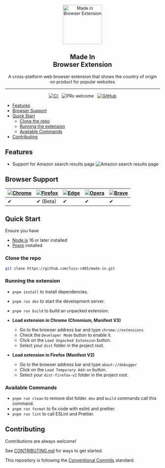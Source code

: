 <div align="center">
  <br>
 <img src="./assets/icon.svg" alt="Made in Browser Extension" width="128">
  <br>
  <h2>
    Made In <br>
    Browser Extension
    <br>
  </h2>
</div>

<p align="center">A cross-platform web browser extension that shows the country of origin on product for popular websites</p>
<hr />

<div align="center" >
  <a href="https://github.com/luis-c465/made-in/actions">
    <img src="https://github.com/luis-c465/made-in/actions/workflows/ci.yml/badge.svg" alt="CI">
  </a>
    &nbsp;
  <a>
    <img src="https://img.shields.io/badge/PRs-welcome-brightgreen.svg" alt="PRs welcome">
  </a>
    &nbsp;
  <a href="https://github.com/luis-c465/made-in/blob/main/LICENSE">
    <img alt="GitHub" src="https://img.shields.io/github/license/luis-c465/made-in">
  </a>

</div>

- [Features](#features)
- [Browser Support](#browser-support)
- [Quick Start](#quick-start)
  - [Clone the repo](#clone-the-repo)
  - [Running the extension](#running-the-extension)
  - [Available Commands](#available-commands)
- [Contributing](#contributing)

## Features

- Support for Amazon search results page
  ![Amazon search results page](./assets/amazon.png)

[^1]: While it is fully supported and stable in most cases, hard reloading is rarely recommended.

## Browser Support

| [![Chrome](https://raw.github.com/alrra/browser-logos/master/src/chrome/chrome_48x48.png)](/) | [![Firefox](https://raw.github.com/alrra/browser-logos/master/src/firefox/firefox_48x48.png)](/) | [![Edge](https://raw.github.com/alrra/browser-logos/master/src/edge/edge_48x48.png)](/) | [![Opera](https://raw.github.com/alrra/browser-logos/master/src/opera/opera_48x48.png)](/) | [![Brave](https://raw.github.com/alrra/browser-logos/master/src/brave/brave_48x48.png)](/) |
| --------------------------------------------------------------------------------------------- | ------------------------------------------------------------------------------------------------ | --------------------------------------------------------------------------------------- | ------------------------------------------------------------------------------------------ | ------------------------------------------------------------------------------------------ |
| ✔                                                                                            | ✔ (Beta)                                                                                        | ✔                                                                                      | ✔                                                                                         | ✔                                                                                         |

## Quick Start

Ensure you have

- [Node.js](https://nodejs.org/en/download) 16 or later installed
- [Pnpm](https://pnpm.io/installation) installed

### Clone the repo

```bash
git clone https://github.com/luis-c465/made-in.git
```

### Running the extension

- `pnpm install` to install dependencies.
- `pnpm run dev` to start the development server.
- `pnpm run build` to build an unpacked extension.

- **Load extension in Chrome (Chromium, Manifest V3)**

  - Go to the browser address bar and type `chrome://extensions`
  - Check the `Developer Mode` button to enable it.
  - Click on the `Load Unpacked Extension` button.
  - Select your `dist` folder in the project root.

- **Load extension in Firefox (Manifest V2)**

  - Go to the browser address bar and type `about://debugger`
  - Click on the `Load Temporary Add-on` button.
  - Select your `dist-firefox-v2` folder in the project root.

### Available Commands

- `pnpm run clean` to remove dist folder. `dev` and `build` commands call this command.
- `pnpm run format` to fix code with eslint and prettier.
- `pnpm run lint` to call ESLint and Prettier.

## Contributing

Contributions are always welcome!

See [CONTRIBUTING.md](./CONTRIBUTING.md) for ways to get started.

This repository is following the [Conventional Commits](https://www.conventionalcommits.org/en/v1.0.0/) standard.
